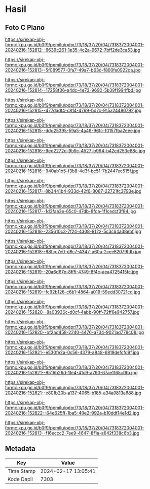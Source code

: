 # Hasil

## Foto C Plano

https://sirekap-obj-formc.kpu.go.id/b0f9/pemilu/pdpr/73/18/37/20/04/7318372004001-20240216-152812--6639c261-1e35-4c2a-9672-7bff2de3ca53.jpg

https://sirekap-obj-formc.kpu.go.id/b0f9/pemilu/pdpr/73/18/37/20/04/7318372004001-20240216-152813--5f089577-0fa7-49a7-b63d-f800fe0922da.jpg

https://sirekap-obj-formc.kpu.go.id/b0f9/pemilu/pdpr/73/18/37/20/04/7318372004001-20240216-152814--17258f36-a4dc-4e72-9690-5b39f1994fbd.jpg

https://sirekap-obj-formc.kpu.go.id/b0f9/pemilu/pdpr/73/18/37/20/04/7318372004001-20240216-152815--477dadf4-c814-4769-bd7c-915a24486792.jpg

https://sirekap-obj-formc.kpu.go.id/b0f9/pemilu/pdpr/73/18/37/20/04/7318372004001-20240216-152815--ddd25395-59a5-4a46-96fc-f0157fba2eee.jpg

https://sirekap-obj-formc.kpu.go.id/b0f9/pemilu/pdpr/73/18/37/20/04/7318372004001-20240216-152816--9ed2272d-9b9c-4527-b994-b42ed253e88c.jpg

https://sirekap-obj-formc.kpu.go.id/b0f9/pemilu/pdpr/73/18/37/20/04/7318372004001-20240216-152816--940ab1b5-f3b8-4d3f-bc51-7b2447ec515f.jpg

https://sirekap-obj-formc.kpu.go.id/b0f9/pemilu/pdpr/73/18/37/20/04/7318372004001-20240216-152817--8b3441b4-933d-42f6-8087-22721fc3793e.jpg

https://sirekap-obj-formc.kpu.go.id/b0f9/pemilu/pdpr/73/18/37/20/04/7318372004001-20240216-152817--1d3faa3e-65c0-47db-8fca-1f1cedcf3f84.jpg

https://sirekap-obj-formc.kpu.go.id/b0f9/pemilu/pdpr/73/18/37/20/04/7318372004001-20240216-152818--235610c3-7f24-4308-8122-5c3c64a38ebf.jpg

https://sirekap-obj-formc.kpu.go.id/b0f9/pemilu/pdpr/73/18/37/20/04/7318372004001-20240216-152818--88fcc7e0-d8c7-4347-a60a-2cee82079fdb.jpg

https://sirekap-obj-formc.kpu.go.id/b0f9/pemilu/pdpr/73/18/37/20/04/7318372004001-20240216-152819--20a6d67e-8ff5-4749-8f4c-aea4725415fc.jpg

https://sirekap-obj-formc.kpu.go.id/b0f9/pemilu/pdpr/73/18/37/20/04/7318372004001-20240216-152819--fc92b126-c6b1-4564-a019-59edd30721cd.jpg

https://sirekap-obj-formc.kpu.go.id/b0f9/pemilu/pdpr/73/18/37/20/04/7318372004001-20240216-152820--8a03936c-d0cf-4abb-90ff-72ff6e942757.jpg

https://sirekap-obj-formc.kpu.go.id/b0f9/pemilu/pdpr/73/18/37/20/04/7318372004001-20240216-152820--bf2ad458-2240-4476-a734-9021ad778c08.jpg

https://sirekap-obj-formc.kpu.go.id/b0f9/pemilu/pdpr/73/18/37/20/04/7318372004001-20240216-152821--e530fe2a-0c56-4379-a848-6819defcfd9f.jpg

https://sirekap-obj-formc.kpu.go.id/b0f9/pemilu/pdpr/73/18/37/20/04/7318372004001-20240216-152821--8516b26d-1fe4-41c9-a793-67ae1165cf9b.jpg

https://sirekap-obj-formc.kpu.go.id/b0f9/pemilu/pdpr/73/18/37/20/04/7318372004001-20240216-152821--e80fb20b-a137-4065-b185-a34a0813a688.jpg

https://sirekap-obj-formc.kpu.go.id/b0f9/pemilu/pdpr/73/18/37/20/04/7318372004001-20240216-152822--64e625ff-1ba5-40e2-992a-b10ddf14e1d2.jpg

https://sirekap-obj-formc.kpu.go.id/b0f9/pemilu/pdpr/73/18/37/20/04/7318372004001-20240216-152813--f16eccc2-7ee9-4647-8f1a-a642f338c6b3.jpg


## Metadata

| Key        | Value               |
| ---------- | ------------------- |
| Time Stamp | 2024-02-17 13:05:41 |
| Kode Dapil | 7303                |



